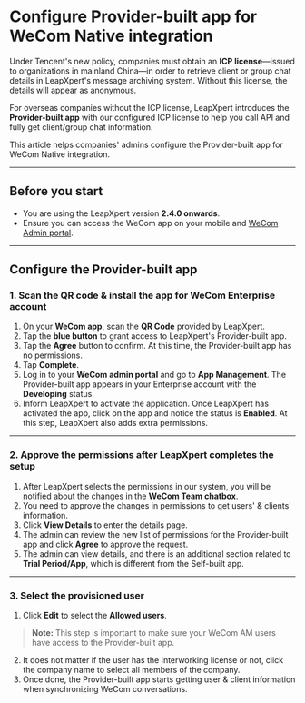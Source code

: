 # Configure Provider-built app for WeCom Native integration

Under Tencent's new policy, companies must obtain an **ICP license**—issued to organizations in mainland China—in order to retrieve client or group chat details in LeapXpert's message archiving system. Without this license, the details will appear as anonymous.  

For overseas companies without the ICP license, LeapXpert introduces the **Provider-built app** with our configured ICP license to help you call API and fully get client/group chat information.  

This article helps companies' admins configure the Provider-built app for WeCom Native integration.  

---

## Before you start
- You are using the LeapXpert version **2.4.0 onwards**.  
- Ensure you can access the WeCom app on your mobile and [WeCom Admin portal](https://work.weixin.qq.com/).  

---

## Configure the Provider-built app

### 1. Scan the QR code & install the app for WeCom Enterprise account
1. On your **WeCom app**, scan the **QR Code** provided by LeapXpert.  
2. Tap the **blue button** to grant access to LeapXpert's Provider-built app.  
3. Tap the **Agree** button to confirm. At this time, the Provider-built app has no permissions.  
4. Tap **Complete**.  
5. Log in to your **WeCom admin portal** and go to **App Management**. The Provider-built app appears in your Enterprise account with the **Developing** status.  
6. Inform LeapXpert to activate the application. Once LeapXpert has activated the app, click on the app and notice the status is **Enabled**. At this step, LeapXpert also adds extra permissions.  

---

### 2. Approve the permissions after LeapXpert completes the setup
1. After LeapXpert selects the permissions in our system, you will be notified about the changes in the **WeCom Team chatbox**.  
2. You need to approve the changes in permissions to get users' & clients' information.  
3. Click **View Details** to enter the details page.  
4. The admin can review the new list of permissions for the Provider-built app and click **Agree** to approve the request.  
5. The admin can view details, and there is an additional section related to **Trial Period/App**, which is different from the Self-built app.  

---

### 3. Select the provisioned user
1. Click **Edit** to select the **Allowed users**.  

  > **Note:** This step is important to make sure your WeCom AM users have access to the Provider-built app.  

2. It does not matter if the user has the Interworking license or not, click the company name to select all members of the company.  
3. Once done, the Provider-built app starts getting user & client information when synchronizing WeCom conversations.  
